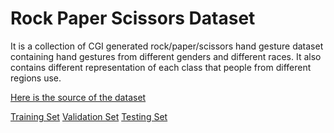 # Rock Paper Scissors Dataset

It is a collection of CGI generated rock/paper/scissors hand gesture dataset containing hand gestures from different genders and different races. It also contains different representation of each class that people from different regions use.

[Here is the source of the dataset](http://www.laurencemoroney.com/rock-paper-scissors-dataset/)

[Training Set](https://storage.googleapis.com/laurencemoroney-blog.appspot.com/rps.zip)
[Validation Set](https://storage.googleapis.com/laurencemoroney-blog.appspot.com/rps-validation.zip)
[Testing Set](https://storage.googleapis.com/laurencemoroney-blog.appspot.com/rps-test-set.zip)
